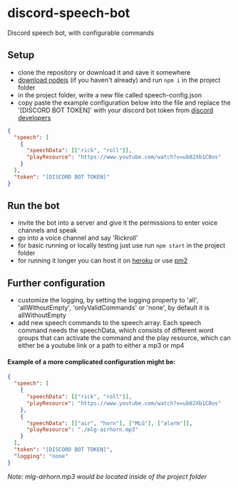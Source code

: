 # discord-speech-bot
Discord speech bot, with configurable commands

## Setup
- clone the repository or download it and save it somewhere
- [download nodejs](https://nodejs.org/en/download/) (if you haven't already) and run `npm i` in the project folder
- in the project folder, write a new file called speech-config.json
- copy paste the example configuration below into the file and replace the '[DISCORD BOT TOKEN]' with your discord bot token from [discord developers](https://discord.com/developers)
```json
{
  "speech": [
    {
      "speechData": [["rick", "roll"]],
      "playResource": "https://www.youtube.com/watch?v=ub82Xb1C8os"
    }
  ],
  "token": "[DISCORD BOT TOKEN]"
}
```

## Run the bot
- invite the bot into a server and give it the permissions to enter voice channels and speak
- go into a voice channel and say 'Rickroll'
- for basic running or locally testing just use run `npm start` in the project folder
- for running it longer you can host it on [heroku](https://www.heroku.com) or use [pm2](https://pm2.keymetrics.io)

## Further configuration
- customize the logging, by setting the logging property to 'all', 'allWithoutEmpty', 'onlyValidCommands' or 'none', by default it is allWithoutEmpty
- add new speech commands to the speech array. Each speech command needs the speechData, which consists of different word groups that can activate the command and the play resource, which can either be a youtube link or a path to either a mp3 or mp4
#### Example of a more complicated configuration might be: 
```json
{
  "speech": [
    {
      "speechData": [["rick", "roll"]],
      "playResource": "https://www.youtube.com/watch?v=ub82Xb1C8os"
    },
    {
      "speechData": [["air", "horn"], ["MLG"], ["alarm"]],
      "playResource": "./mlg-airhorn.mp3" 
    }
  ],
  "token": "[DISCORD BOT TOKEN]",
  "logging": "none"
}
```
*Note: mlg-airhorn.mp3 would be located inside of the project folder*
